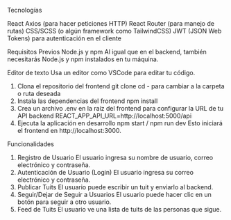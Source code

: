Tecnologías

React
Axios (para hacer peticiones HTTP)
React Router (para manejo de rutas)
CSS/SCSS (o algún framework como TailwindCSS)
JWT (JSON Web Tokens) para autenticación en el cliente

Requisitos Previos
Node.js y npm
Al igual que en el backend, también necesitarás Node.js y npm instalados en tu máquina.

Editor de texto
Usa un editor como VSCode para editar tu código.


1. Clona el repositorio del frontend
git clone 
cd - para cambiar a la carpeta o ruta deseada
2. Instala las dependencias del frontend
npm install
3. Crea un archivo .env en la raíz del frontend para configurar la URL de tu API backend
REACT_APP_API_URL=http://localhost:5000/api
4. Ejecuta la aplicación en desarrollo
npm start / npm run dev
Esto iniciará el frontend en http://localhost:3000.

Funcionalidades
1. Registro de Usuario
 El usuario ingresa su nombre de usuario, correo electrónico y contraseña.
2. Autenticación de Usuario (Login)
 El usuario ingresa su correo electrónico y contraseña.
3. Publicar Tuits
El usuario puede escribir un tuit y enviarlo al backend.
4. Seguir/Dejar de Seguir a Usuarios
El usuario puede hacer clic en un botón para seguir a otro usuario.
5. Feed de Tuits
 El usuario ve una lista de tuits de las personas que sigue.


